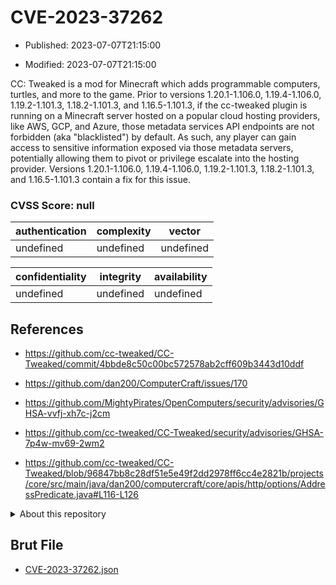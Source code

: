 # CVE-2023-37262

- Published: 2023-07-07T21:15:00

- Modified: 2023-07-07T21:15:00

CC: Tweaked is a mod for Minecraft which adds programmable computers, turtles, and more to the game. Prior to versions 1.20.1-1.106.0, 1.19.4-1.106.0, 1.19.2-1.101.3, 1.18.2-1.101.3, and 1.16.5-1.101.3, if the cc-tweaked plugin is running on a Minecraft server hosted on a popular cloud hosting providers, like AWS, GCP, and Azure, those metadata services API endpoints are not forbidden (aka "blacklisted") by default. As such, any player can gain access to sensitive information exposed via those metadata servers, potentially allowing them to pivot or privilege escalate into the hosting provider. Versions 1.20.1-1.106.0, 1.19.4-1.106.0, 1.19.2-1.101.3, 1.18.2-1.101.3, and 1.16.5-1.101.3 contain a fix for this issue.

### CVSS Score: **null**

| authentication | complexity | vector |
| --- | --- | --- |
| undefined | undefined | undefined |

| confidentiality | integrity | availability |
| --- | --- | --- |
| undefined | undefined | undefined |

## References

* https://github.com/cc-tweaked/CC-Tweaked/commit/4bbde8c50c00bc572578ab2cff609b3443d10ddf

* https://github.com/dan200/ComputerCraft/issues/170

* https://github.com/MightyPirates/OpenComputers/security/advisories/GHSA-vvfj-xh7c-j2cm

* https://github.com/cc-tweaked/CC-Tweaked/security/advisories/GHSA-7p4w-mv69-2wm2

* https://github.com/cc-tweaked/CC-Tweaked/blob/96847bb8c28df51e5e49f2dd2978ff6cc4e2821b/projects/core/src/main/java/dan200/computercraft/core/apis/http/options/AddressPredicate.java#L116-L126

<details>
<summary>About this repository</summary> 

  This repository is part of the project [Live Hack CVE](https://github.com/Live-Hack-CVE). Main website can be found [www.live-hack.org](https://www.live-hack.org) 
  
  Made by [Sn0wAlice](https://github.com/Sn0wAlice) for the people that care about security and need to have a feed of the latest CVEs. Hope you enjoy it, don't forget to star the repo and follow me on [Twitter](https://twitter.com/Sn0wAlice) and [Github](https://github.com/Sn0wAlice). And that is my [personnal website](https://www.alice-snow.me/)

  - [Home Page](https://github.com/Live-Hack-CVE)
  - [Framework](https://github.com/Live-Hack-CVE/cve-framework)
  - [CVE database](https://github.com/Live-Hack-CVE/full_database)
  - [Changelog](https://github.com/Live-Hack-CVE/Changelog)
</details>

## Brut File

* [CVE-2023-37262.json](https://raw.githubusercontent.com/Live-Hack-CVE/full_database/main/cves/2023/CVE-2023-37262.json)

